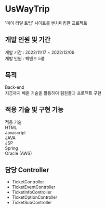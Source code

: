 # UsWayTrip 
'마이 리얼 트립' 사이트를 벤치마킹한 프로젝트 

## 개발 인원 및 기간
개발 기간 : 2022/11/17 ~ 2022/12/09 <br/>
개발 인원 : 백엔드 5명

## 목적
Back-end <br/>
지금까지 배운 기술을 활용하여 팀원들과 프로젝트 구현

## 적용 기술 및 구현 기능
적용 기술 <br/>
HTML <br/>
Javascript <br/>
JAVA <br/>
JSP <br/>
Spring <br/>
Oracle (AWS) <br/>

## 담당 Controller
- TicketController
- TicketEventController
- TicketInfoController
- TicketOptionController
- TicketSubController



